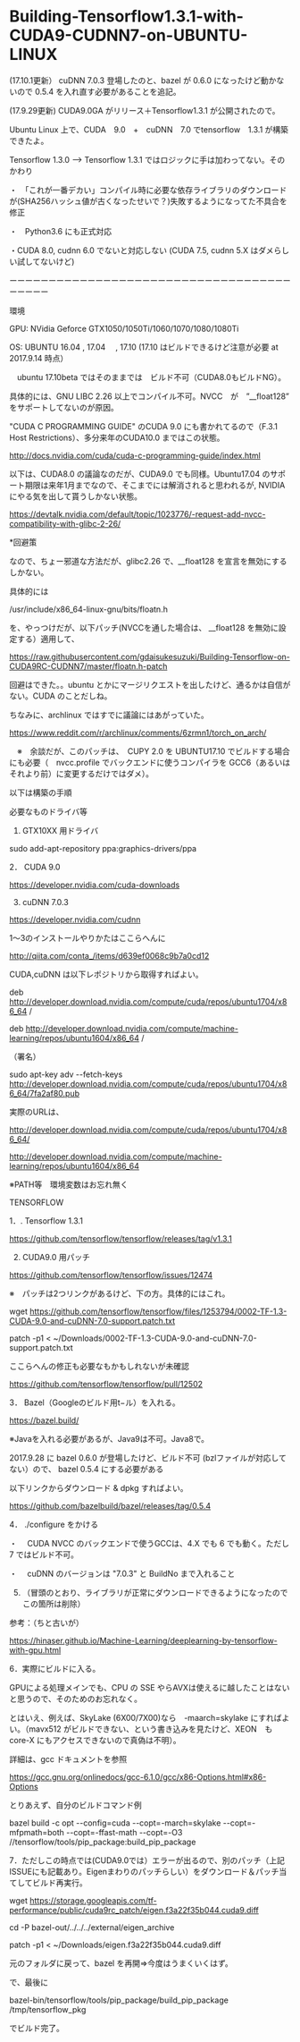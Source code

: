 # Building-Tensorflow1.3.1-with-CUDA9-CUDNN7-on-UBUNTU-LINUX


(17.10.1更新）
cuDNN 7.0.3 登場したのと、bazel が 0.6.0 になったけど動かないので 0.5.4 を入れ直す必要があることを追記。

(17.9.29更新)
CUDA9.0GA がリリース＋Tensorflow1.3.1 が公開されたので。

Ubuntu Linux 上で、CUDA　9.0　+　cuDNN　7.0 でtensorflow　1.3.1 が構築できたよ。

Tensorflow 1.3.0 --> Tensorflow 1.3.1 ではロジックに手は加わってない。そのかわり

・　「これが一番デカい」コンパイル時に必要な依存ライブラリのダウンロードが(SHA256ハッシュ値が古くなったせいで？)失敗するようになってた不具合を修正

・　Python3.6 にも正式対応

・CUDA 8.0, cudnn 6.0 でないと対応しない (CUDA 7.5, cudnn 5.X はダメらしい試してないけど)

ーーーーーーーーーーーーーーーーーーーーーーーーーーーーーーーーーーーーーーーーー

環境

GPU: NVidia Geforce GTX1050/1050Ti/1060/1070/1080/1080Ti

OS:  UBUNTU 16.04 , 17.04 　, 17.10 (17.10 はビルドできるけど注意が必要 at 2017.9.14 時点）

　ubuntu 17.10beta ではそのままでは　ビルド不可（CUDA8.0もビルドNG）。
 
 
 具体的には、GNU LIBC 2.26 以上でコンパイル不可。NVCC　が　”__float128” をサポートしてないのが原因。
 
 "CUDA C PROGRAMMING GUIDE" のCUDA 9.0 にも書かれてるので（F.3.1 Host Restrictions）、多分来年のCUDA10.0 まではこの状態。
 
 http://docs.nvidia.com/cuda/cuda-c-programming-guide/index.html

 以下は、CUDA8.0 の議論なのだが、CUDA9.0 でも同様。Ubuntu17.04 のサポート期限は来年1月までなので、そこまでには解消されると思われるが, NVIDIA にやる気を出して貰うしかない状態。
 
 
 https://devtalk.nvidia.com/default/topic/1023776/-request-add-nvcc-compatibility-with-glibc-2-26/
 

*回避策

 なので、ちょー邪道な方法だが、glibc2.26 で、__float128 を宣言を無効にするしかない。
 
 具体的には
 
 /usr/include/x86_64-linux-gnu/bits/floatn.h
 
 を、やっつけだが、以下パッチ(NVCCを通した場合は、 __float128 を無効に設定する）適用して、
 
 https://raw.githubusercontent.com/gdaisukesuzuki/Building-Tensorflow-on-CUDA9RC-CUDNN7/master/floatn.h-patch
 
 回避はできた。。ubuntu とかにマージリクエストを出したけど、通るかは自信がない。CUDA のことだしね。
 
 ちなみに、archlinux ではすでに議論にはあがっていた。

https://www.reddit.com/r/archlinux/comments/6zrmn1/torch_on_arch/

　※　余談だが、このパッチは、　CUPY 2.0 を UBUNTU17.10 でビルドする場合にも必要（　nvcc.profile でバックエンドに使うコンパイラを GCC6（あるいはそれより前）に変更するだけではダメ）。

 以下は構築の手順
 

必要なものドライバ等


1. GTX10XX 用ドライバ

sudo add-apt-repository ppa:graphics-drivers/ppa

2． CUDA 9.0 

https://developer.nvidia.com/cuda-downloads

3. cuDNN 7.0.3

https://developer.nvidia.com/cudnn

1〜3のインストールやりかたはここらへんに

http://qiita.com/conta_/items/d639ef0068c9b7a0cd12


CUDA,cuDNN は以下レポジトリから取得すればよい。

deb http://developer.download.nvidia.com/compute/cuda/repos/ubuntu1704/x86_64 /

deb http://developer.download.nvidia.com/compute/machine-learning/repos/ubuntu1604/x86_64 /

（署名）

sudo apt-key adv --fetch-keys http://developer.download.nvidia.com/compute/cuda/repos/ubuntu1704/x86_64/7fa2af80.pub

実際のURLは、

http://developer.download.nvidia.com/compute/cuda/repos/ubuntu1704/x86_64/

http://developer.download.nvidia.com/compute/machine-learning/repos/ubuntu1604/x86_64



※PATH等　環境変数はお忘れ無く


TENSORFLOW


1．. Tensorflow 1.3.1

https://github.com/tensorflow/tensorflow/releases/tag/v1.3.1

2. CUDA9.0 用パッチ

https://github.com/tensorflow/tensorflow/issues/12474

※　パッチは2つリンクがあるけど、下の方。具体的にはこれ。

wget https://github.com/tensorflow/tensorflow/files/1253794/0002-TF-1.3-CUDA-9.0-and-cuDNN-7.0-support.patch.txt

patch -p1 < ~/Downloads/0002-TF-1.3-CUDA-9.0-and-cuDNN-7.0-support.patch.txt
 

ここらへんの修正も必要なもかもしれないが未確認

https://github.com/tensorflow/tensorflow/pull/12502


3． Bazel（Googleのビルド用t−ル）を入れる。

https://bazel.build/

※Javaを入れる必要があるが、Java9は不可。Java8で。

2017.9.28 に bazel 0.6.0 が登場したけど、ビルド不可 (bzlファイルが対応してない）ので、 bazel 0.5.4 にする必要がある

以下リンクからダウンロード & dpkg すればよい。

https://github.com/bazelbuild/bazel/releases/tag/0.5.4


4． ./configure をかける

・　 CUDA NVCC のバックエンドで使うGCCは、4.X でも 6 でも動く。ただし 7 ではビルド不可。

・ 　cuDNN のバージョンは "7.0.3" と BuildNo まで入れること


5. （冒頭のとおり、ライブラリが正常にダウンロードできるようになったのでこの箇所は削除）

参考：（ちと古いが）

https://hinaser.github.io/Machine-Learning/deeplearning-by-tensorflow-with-gpu.html


6．実際にビルドに入る。

GPUによる処理メインでも、CPU の SSE やらAVXは使えるに越したことはないと思うので、そのためのお忘れなく。

とはいえ、例えば、SkyLake (6X00/7X00)なら　-maarch=skylake にすればよい。（mavx512 がビルドできない、という書き込みを見たけど、XEON　も　core-X にもアクセスできないので真偽は不明）。

詳細は、gcc ドキュメントを参照

https://gcc.gnu.org/onlinedocs/gcc-6.1.0/gcc/x86-Options.html#x86-Options

とりあえず、自分のビルドコマンド例

bazel build -c opt   --config=cuda --copt=-march=skylake --copt=-mfpmath=both --copt=-ffast-math --copt=-O3 //tensorflow/tools/pip_package:build_pip_package
 
7．ただしこの時点では(CUDA9.0では）エラーが出るので、別のパッチ（上記ISSUEにも記載あり。Eigenまわりのパッチらしい）をダウンロード＆パッチ当てしてビルド再実行。

wget https://storage.googleapis.com/tf-performance/public/cuda9rc_patch/eigen.f3a22f35b044.cuda9.diff

cd -P bazel-out/../../../external/eigen_archive
 
patch -p1 < ~/Downloads/eigen.f3a22f35b044.cuda9.diff
    
元のフォルダに戻って、bazel を再開⇒今度はうまくいくはず。

で、最後に

bazel-bin/tensorflow/tools/pip_package/build_pip_package /tmp/tensorflow_pkg

でビルド完了。
